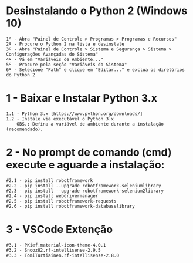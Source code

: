 # Desinstalando o Python 2 (Windows 10)
	1º - Abra "Painel de Controle > Programas > Programas e Recursos"
	2º - Procure o Python 2 na lista e desinstale
	3º - Abra "Painel de Controle > Sistema e Segurança > Sistema > Configurações Avançadas do Sistema"
	4º - Vá em "Variáveis de Ambiente..."
	5º - Procure pela seção "Variáveis do Sistema"
	6º - Selecione "Path" e clique em "Editar..." e exclua os diretórios do Python 2

# 1 - Baixar e Instalar Python 3.x
	1.1 - Python 3.x [https://www.python.org/downloads/] 
 	1.2 - Instale via executável o Python 3.x
		OBS.: Defina a variável de ambiente durante a instalação (recomendado).

# 2 - No prompt de comando (cmd) execute e aguarde a instalação:
 	#2.1 - pip install robotframework
 	#2.2 - pip install --upgrade robotframework-seleniumlibrary
 	#2.3 - pip install --upgrade robotframework-selenium2library
 	#2.4 - pip install webdrivermanager
 	#2.5 - pip install robotframework-requests
 	#2.6 - pip install robotframework-databaselibrary

# 3 - VSCode Extenção
 	#3.1 - PKief.material-icon-theme-4.0.1
 	#3.2 - Snooz82.rf-intellisense-2.9.5
 	#3.3 - TomiTurtiainen.rf-intellisense-2.8.0
